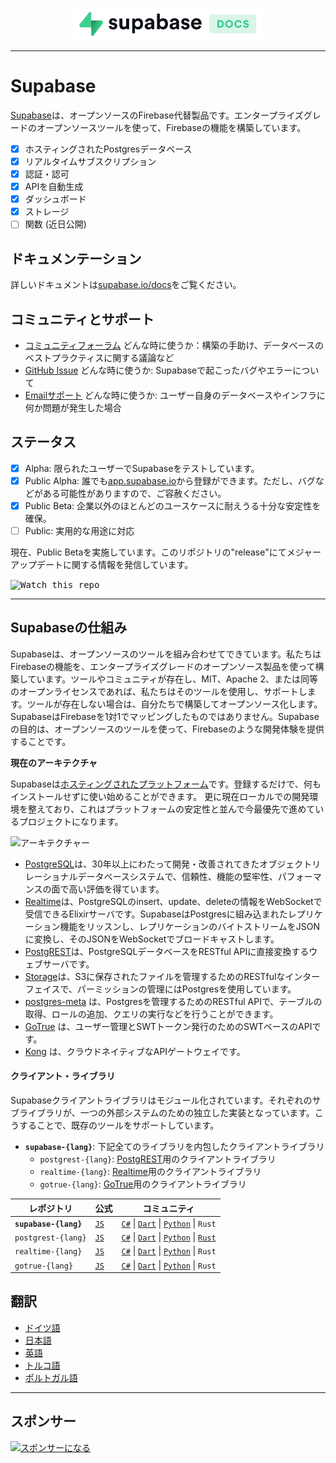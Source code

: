 <p align="center">
<img width="300" src="https://raw.githubusercontent.com/supabase/supabase/master/web/static/supabase-light-with-background.svg"/>
</p>

---

# Supabase

[Supabase](https://supabase.io)は、オープンソースのFirebase代替製品です。エンタープライズグレードのオープンソースツールを使って、Firebaseの機能を構築しています。

- [x] ホスティングされたPostgresデータベース
- [x] リアルタイムサブスクリプション
- [x] 認証・認可
- [x] APIを自動生成
- [x] ダッシュボード
- [x] ストレージ
- [ ] 関数 (近日公開)

## ドキュメンテーション

詳しいドキュメントは[supabase.io/docs](https://supabase.io/docs)をご覧ください。

## コミュニティとサポート

- [コミュニティフォーラム](https://github.com/supabase/supabase/discussions) どんな時に使うか：構築の手助け、データベースのベストプラクティスに関する議論など
- [GitHub Issue](https://github.com/supabase/supabase/issues) どんな時に使うか: Supabaseで起こったバグやエラーについて
- [Emailサポート](https://supabase.io/docs/support#business-support) どんな時に使うか: ユーザー自身のデータベースやインフラに何か問題が発生した場合

## ステータス

- [x] Alpha: 限られたユーザーでSupabaseをテストしています。
- [x] Public Alpha: 誰でも[app.supabase.io](https://app.supabase.io)から登録ができます。ただし、バグなどがある可能性がありますので、ご容赦ください。
- [x] Public Beta: 企業以外のほとんどのユースケースに耐えうる十分な安定性を確保。
- [ ] Public: 実用的な用途に対応

現在、Public Betaを実施しています。このリポジトリの"release"にてメジャーアップデートに関する情報を発信しています。

<kbd><img src="https://gitcdn.link/repo/supabase/supabase/master/web/static/watch-repo.gif" alt="Watch this repo"/></kbd>

---

## Supabaseの仕組み

Supabaseは、オープンソースのツールを組み合わせてできています。私たちはFirebaseの機能を、エンタープライズグレードのオープンソース製品を使って構築しています。ツールやコミュニティが存在し、MIT、Apache 2、または同等のオープンライセンスであれば、私たちはそのツールを使用し、サポートします。ツールが存在しない場合は、自分たちで構築してオープンソース化します。SupabaseはFirebaseを1対1でマッピングしたものではありません。Supabaseの目的は、オープンソースのツールを使って、Firebaseのような開発体験を提供することです。

**現在のアーキテクチャ**

Supabaseは[ホスティングされたプラットフォーム](https://app.supabase.io)です。登録するだけで、何もインストールせずに使い始めることができます。
更に現在ローカルでの開発環境を整えており、これはプラットフォームの安定性と並んで今最優先で進めているプロジェクトになります。

![アーキテクチャー](https://supabase.io/assets/images/supabase-architecture-9050a7317e9ec7efb7807f5194122e48.png)

- [PostgreSQL](https://www.postgresql.org/)は、30年以上にわたって開発・改善されてきたオブジェクトリレーショナルデータベースシステムで、信頼性、機能の堅牢性、パフォーマンスの面で高い評価を得ています。
- [Realtime](https://github.com/supabase/realtime)は、PostgreSQLのinsert、update、deleteの情報をWebSocketで受信できるElixirサーバです。SupabaseはPostgresに組み込まれたレプリケーション機能をリッスンし、レプリケーションのバイトストリームをJSONに変換し、そのJSONをWebSocketでブロードキャストします。
- [PostgREST](http://postgrest.org/)は、PostgreSQLデータベースをRESTful APIに直接変換するウェブサーバです。
- [Storage](https://github.com/supabase/storage-api)は、S3に保存されたファイルを管理するためのRESTfulなインターフェイスで、パーミッションの管理にはPostgresを使用しています。
- [postgres-meta](https://github.com/supabase/postgres-meta) は、Postgresを管理するためのRESTful APIで、テーブルの取得、ロールの追加、クエリの実行などを行うことができます。
- [GoTrue](https://github.com/netlify/gotrue) は、ユーザー管理とSWTトークン発行のためのSWTベースのAPIです。
- [Kong](https://github.com/Kong/kong) は、クラウドネイティブなAPIゲートウェイです。

#### クライアント・ライブラリ

Supabaseクライアントライブラリはモジュール化されています。それぞれのサブライブラリが、一つの外部システムのための独立した実装となっています。こうすることで、既存のツールをサポートしています。

- **`supabase-{lang}`**: 下記全てのライブラリを内包したクライアントライブラリ
  - `postgrest-{lang}`: [PostgREST](https://github.com/postgrest/postgrest)用のクライアントライブラリ
  - `realtime-{lang}`: [Realtime](https://github.com/supabase/realtime)用のクライアントライブラリ
  - `gotrue-{lang}`: [GoTrue](https://github.com/netlify/gotrue)用のクライアントライブラリ

| レポジトリ                  | 公式                                         | コミュニティ                                                                                                                                                                                                                  |
| --------------------- | ------------------------------------------------ | -------------------------------------------------------------------------------------------------------------------------------------------------------------------------------------------------------------------------- |
| **`supabase-{lang}`** | [`JS`](https://github.com/supabase/supabase-js)  | [`C#`](https://github.com/supabase/supabase-csharp) \| [`Dart`](https://github.com/supabase/supabase-dart) \| [`Python`](https://github.com/supabase/supabase-py) \| `Rust`                                                |
| `postgrest-{lang}`    | [`JS`](https://github.com/supabase/postgrest-js) | [`C#`](https://github.com/supabase/postgrest-csharp) \| [`Dart`](https://github.com/supabase/postgrest-dart) \| [`Python`](https://github.com/supabase/postgrest-py) \| [`Rust`](https://github.com/supabase/postgrest-rs) |
| `realtime-{lang}`     | [`JS`](https://github.com/supabase/realtime-js)  | [`C#`](https://github.com/supabase/realtime-csharp) \| [`Dart`](https://github.com/supabase/realtime-dart) \| [`Python`](https://github.com/supabase/realtime-py) \| `Rust`                                                |
| `gotrue-{lang}`       | [`JS`](https://github.com/supabase/gotrue-js)    | [`C#`](https://github.com/supabase/gotrue-csharp) \| [`Dart`](https://github.com/supabase/gotrue-dart) \| [`Python`](https://github.com/supabase/gotrue-py) \| `Rust`                                                      |

## 翻訳

- [ドイツ語](https://github.com/supabase/supabase/blob/master/i18n/README.de.md)
- [日本語](https://github.com/supabase/supabase/blob/master/i18n/README.jp.md)
- [英語](https://github.com/supabase/supabase)
- [トルコ語](https://github.com/supabase/supabase/blob/master/i18n/README.tr.md)
- [ポルトガル語](https://github.com/supabase/supabase/blob/master/i18n/README.pt.md)

---

## スポンサー

[![スポンサーになる](https://user-images.githubusercontent.com/10214025/90518111-e74bbb00-e198-11ea-8f88-c9e3c1aa4b5b.png)](https://github.com/sponsors/supabase)
